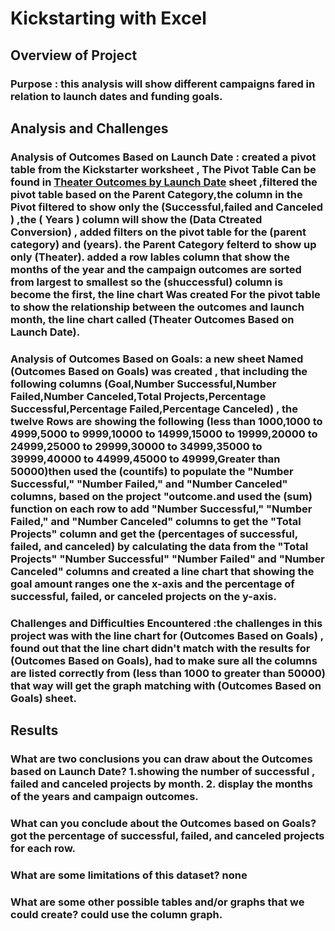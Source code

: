 
# Kickstarting with Excel

## Overview of Project

### Purpose : this analysis will show different campaigns fared in relation to launch dates and funding goals.

## Analysis and Challenges


### Analysis of Outcomes Based on Launch Date : created a pivot table from the Kickstarter worksheet , The Pivot Table Can be found in [Theater Outcomes by Launch Date](https://github.com/Ahmed-nidhal/Kickstarter-analysis-/blob/main/Resources/pivot%20table%20(theater%20outcomes%20by%20launch%20date).PNG) sheet ,filtered the pivot table based on the Parent Category,the column in the Pivot filtered to show only the (Successful,failed and Canceled ) ,the ( Years ) column will show the (Data Ctreated Conversion) , added filters on the pivot table for the (parent category) and (years). the Parent Category felterd to show up only (Theater). added a row lables column that show the months of the year and the campaign outcomes are sorted from largest to smallest so the (shuccessful) column is become the first, the line chart Was created For the pivot table to show the relationship between the outcomes and launch month,  the line chart called (Theater Outcomes Based on Launch Date).

### Analysis of Outcomes Based on Goals: a new sheet Named (Outcomes Based on Goals) was created , that including the following columns (Goal,Number Successful,Number Failed,Number Canceled,Total Projects,Percentage Successful,Percentage Failed,Percentage Canceled) , the twelve Rows are showing the following (less than 1000,1000 to 4999,5000 to 9999,10000 to 14999,15000 to 19999,20000 to 24999,25000 to 29999,30000 to 34999,35000 to 39999,40000 to 44999,45000 to 49999,Greater than 50000)then used the (countifs) to populate the "Number Successful," "Number Failed," and "Number Canceled" columns, based on the project "outcome.and used the (sum) function on each row to add "Number Successful," "Number Failed," and "Number Canceled" columns to get the "Total Projects" column and get the (percentages of successful, failed, and canceled) by calculating the data from the "Total Projects" "Number Successful" "Number Failed" and "Number Canceled" columns and created a line chart that showing the goal amount ranges one the x-axis and the percentage of successful, failed, or canceled projects on the y-axis.

### Challenges and Difficulties Encountered :the challenges in this project was with the line chart for (Outcomes Based on Goals) , found out that the line chart didn't match with the results for (Outcomes Based on Goals), had to make sure all the columns are listed correctly from (less than 1000 to greater than 50000) that way will get the graph matching with (Outcomes Based on Goals) sheet.

## Results

### What are two conclusions you can draw about the Outcomes based on Launch Date? 1.showing the number of successful , failed and canceled projects by month. 2. display the months of the years and campaign outcomes. 

### What can you conclude about the Outcomes based on Goals? got the percentage of successful, failed, and canceled projects for each row.

### What are some limitations of this dataset? none

### What are some other possible tables and/or graphs that we could create? could use the column graph.
